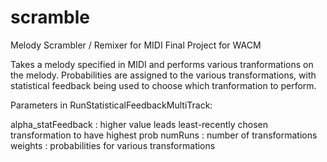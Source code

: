# scramble
Melody Scrambler / Remixer for MIDI
Final Project for WACM

Takes a melody specified in MIDI and performs various tranformations on the melody.
Probabilities are assigned to the various transformations, with statistical feedback being used to 
choose which tranformation to perform.

Parameters in RunStatisticalFeedbackMultiTrack:

  alpha_statFeedback : higher value leads least-recently chosen transformation to have highest prob
  numRuns : number of transformations
  weights : probabilities for various transformations

